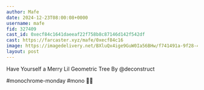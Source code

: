 ```yaml
---
author: Mafe
date: 2024-12-23T08:00:08+0000
username: mafe
fid: 327409
cast_id: 0xecf84c1641daeeaf22f758b8c87146d142f542df
cast: https://farcaster.xyz/mafe/0xecf84c16
image: https://imagedelivery.net/BXluQx4ige9GuW0Ia56BHw/f741491a-9f28-4018-1531-670e80755b00/original
layout: post
---
```


Have Yourself a Merry Lil Geometric Tree
By @deconstruct

#monochrome-monday #mono 🖤🤍

<img src='https://imagedelivery.net/BXluQx4ige9GuW0Ia56BHw/f741491a-9f28-4018-1531-670e80755b00/original' alt='' referrerpolicy='no-referrer'/>
